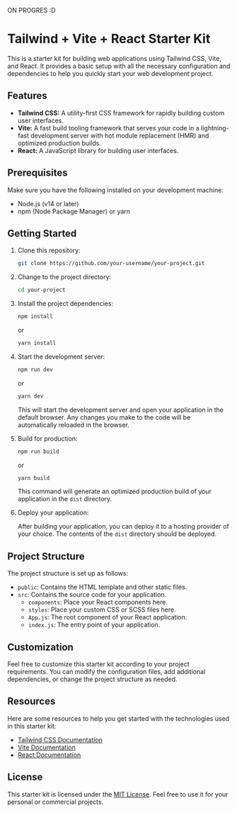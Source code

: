 ON PROGRES :D

# Tailwind + Vite + React Starter Kit

This is a starter kit for building web applications using Tailwind CSS, Vite, and React. It provides a basic setup with all the necessary configuration and dependencies to help you quickly start your web development project.

## Features

- **Tailwind CSS:** A utility-first CSS framework for rapidly building custom user interfaces.
- **Vite:** A fast build tooling framework that serves your code in a lightning-fast development server with hot module replacement (HMR) and optimized production builds.
- **React:** A JavaScript library for building user interfaces.

## Prerequisites

Make sure you have the following installed on your development machine:

- Node.js (v14 or later)
- npm (Node Package Manager) or yarn

## Getting Started

1. Clone this repository:

   ```bash
   git clone https://github.com/your-username/your-project.git
   ```

2. Change to the project directory:

   ```bash
   cd your-project
   ```

3. Install the project dependencies:

   ```bash
   npm install
   ```

   or

   ```bash
   yarn install
   ```

4. Start the development server:

   ```bash
   npm run dev
   ```

   or

   ```bash
   yarn dev
   ```

   This will start the development server and open your application in the default browser. Any changes you make to the code will be automatically reloaded in the browser.

5. Build for production:

   ```bash
   npm run build
   ```

   or

   ```bash
   yarn build
   ```

   This command will generate an optimized production build of your application in the `dist` directory.

6. Deploy your application:

   After building your application, you can deploy it to a hosting provider of your choice. The contents of the `dist` directory should be deployed.

## Project Structure

The project structure is set up as follows:

- `public`: Contains the HTML template and other static files.
- `src`: Contains the source code for your application.
  - `components`: Place your React components here.
  - `styles`: Place your custom CSS or SCSS files here.
  - `App.js`: The root component of your React application.
  - `index.js`: The entry point of your application.

## Customization

Feel free to customize this starter kit according to your project requirements. You can modify the configuration files, add additional dependencies, or change the project structure as needed.

## Resources

Here are some resources to help you get started with the technologies used in this starter kit:

- [Tailwind CSS Documentation](https://tailwindcss.com/docs)
- [Vite Documentation](https://vitejs.dev/guide/)
- [React Documentation](https://reactjs.org/docs)

## License

This starter kit is licensed under the [MIT License](LICENSE). Feel free to use it for your personal or commercial projects.
